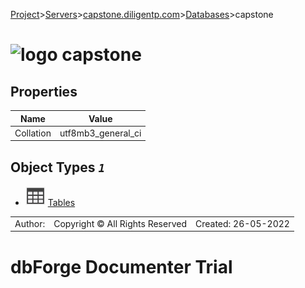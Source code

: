 [Project](../../../../startpage.md)>[Servers](../../../Servers.md)>[capstone.diligentp.com](../../capstone.diligentp.com.md)>[Databases](../Databases.md)>capstone


# ![logo](../../../../Images/database64.svg) capstone


## <a name="#Properties"></a>Properties
|Name|Value|
|---|---|
|Collation|utf8mb3_general_ci|


## <a name="#Objects"></a>Object Types _`1`_
- ![Table](../../../../Images/table.svg) [Tables](Tables/Tables.md)


||||
|---|---|---|
|Author: |Copyright © All Rights Reserved|Created: 26-05-2022|
# dbForge Documenter Trial